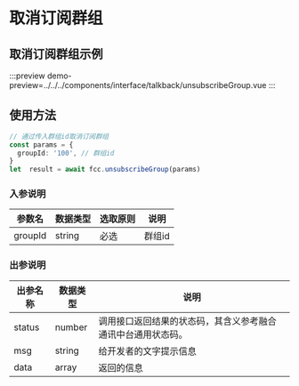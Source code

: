 # 取消订阅群组

## 取消订阅群组示例

:::preview
demo-preview=../../../components/interface/talkback/unsubscribeGroup.vue
:::

## 使用方法

```typescript
// 通过传入群组id取消订阅群组
const params = {
  groupId: '100', // 群组id
}
let  result = await fcc.unsubscribeGroup(params)
```
<!-- **入参说明** -->


### 入参说明

| **参数名**  | **数据类型** | **选取原则** | **说明**                                      |
| ----------- | ------------ | ------------ | --------------------------------------------- |
| groupId       | string       | 必选         | 群组id                         |

### 出参说明

| **出参名称** | **数据类型** | **说明**                                                     |
| ------------ | ------------ | ------------------------------------------------------------ |
| status       | number       | 调用接口返回结果的状态码，其含义参考融合通讯中台通用状态码。 |
| msg          | string       | 给开发者的文字提示信息                                       |
| data         | array       | 返回的信息                                                   |
